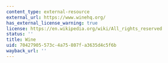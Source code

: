 ```yaml
---
content_type: external-resource
external_url: https://www.winehq.org/
has_external_license_warning: true
license: https://en.wikipedia.org/wiki/All_rights_reserved
status: ''
title: Wine
uid: 70427905-573c-4a75-807f-a3635d4c5f6b
wayback_url: ''
---
```

